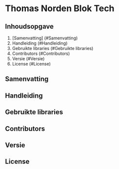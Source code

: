 # Thomas Norden Blok Tech
## Inhoudsopgave
1. [Samenvatting] (#Samenvatting)
2. Handleiding (#Handleiding)
3. Gebruikte libraries (#Gebruikte libraries)
4. Contributors (#Contributors)
5. Versie (#Versie)
6. License (#License)
## Samenvatting
## Handleiding
## Gebruikte libraries
## Contributors
## Versie
## License
